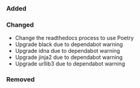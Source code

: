 ### Added

### Changed

- Change the readthedocs process to use Poetry
- Upgrade black due to dependabot warning
- Upgrade idna due to dependabot warning
- Upgrade jinja2 due to dependabot warning
- Upgrade urllib3 due to dependabot warning

### Removed

